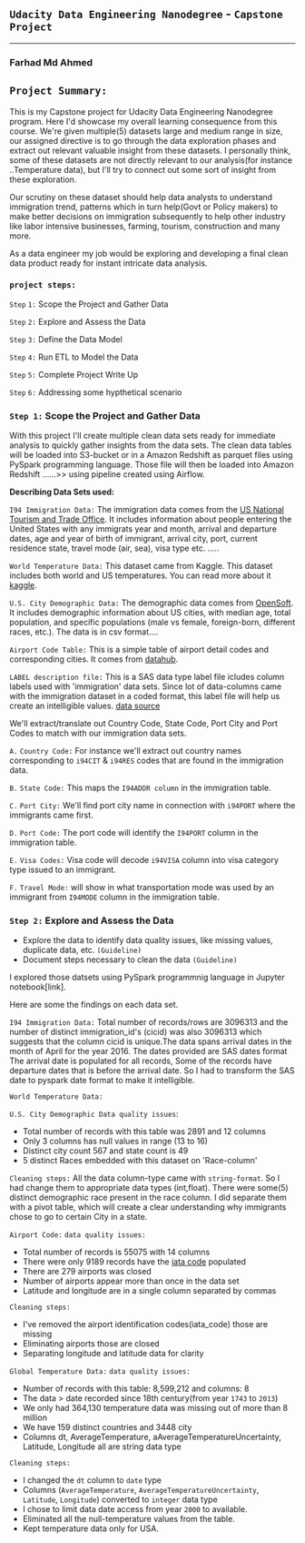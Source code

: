 ## `Udacity Data Engineering Nanodegree` - `Capstone Project`
----------------------------------------------------------
### Farhad Md Ahmed

## `Project Summary:`
This is my Capstone project for Udacity Data Engineering Nanodegree program. Here I'd showcase my overall learning consequence from this course. We're given multiple(5) datasets large and medium range in size, our assigned directive is to go through the data exploration phases and extract out relevant valuable insight from these datasets. I personally think, some of these datasets are not directly relevant to our analysis(for instance ..Temperature data), but I'll try to connect out some sort of insight from these exploration.

Our scrutiny on these dataset should help data analysts to understand immigration trend, patterns which in turn help(Govt or Policy makers) to make better decisions on immigration subsequently to help other industry like labor intensive businesses, farming, tourism, construction and many more.

As a data engineer my job would be exploring and developing a final clean data product ready for instant intricate data analysis.

### `project steps:`

`Step` `1:` Scope the Project and Gather Data

`Step` `2:` Explore and Assess the Data

`Step` `3:` Define the Data Model

`Step` `4:` Run ETL to Model the Data

`Step` `5:` Complete Project Write Up

`Step` `6:` Addressing some hypthetical scenario 


### `Step 1:` Scope the Project and Gather Data
With this project I'll create multiple clean data sets ready for immediate analysis to quickly gather insights from the data sets.
The clean data tables will be loaded into S3-bucket or in a Amazon Redshift  as parquet files using PySpark programming language. Those file will then be loaded into Amazon Redshift ......>> using pipeline created using Airflow.

**Describing Data Sets used:**

`I94 Immigration Data:`
The immigration data comes from the [US National Tourism and Trade Office](https://www.trade.gov/national-travel-and-tourism-office). It includes information about people entering the United States with any immigrats year and month, arrival and departure dates, age and year of birth of immigrant, arrival city, port, current residence state, travel mode (air, sea), visa type etc. .....

`World Temperature Data:`
This dataset came from Kaggle. This dataset includes both world and US temperatures. You can read more about it [kaggle](https://www.kaggle.com/datasets/berkeleyearth/climate-change-earth-surface-temperature-data).

`U.S. City Demographic Data:`
The demographic data comes from [OpenSoft](https://public.opendatasoft.com/explore/dataset/us-cities-demographics/export/). It includes demographic information about US cities, with median age, total population, and specific populations (male vs female, foreign-born, different races, etc.). The data is in csv format....

`Airport Code Table:`
This is a simple table of airport detail codes and corresponding cities. It comes from [datahub](https://datahub.io/core/airport-codes#data).

`LABEL description file:`
This is a SAS data type label file icludes column labels used with 'immigration' data sets. Since lot of data-columns came with the immigration dataset in a coded format, this label file will help us create an intelligible values. [data source]()

We'll extract/translate out Country Code, State Code, Port City and Port Codes to match with our immigration data sets.

`A.` `Country Code:` For instance we'll extract out country names corresponding to `i94CIT` &  `i94RES` codes that are found in the immigration data. 

`B.` `State Code:` This maps the `I94ADDR column` in the immigration table.

`C.` `Port City:` We'll find port city name in connection with `i94PORT` where the immigrants came first.

`D.` `Port Code:` The port code will identify the `I94PORT` column in the immigration table. 

`E.` `Visa Codes:` Visa code will decode `i94VISA` column into visa category type issued to an immigrant.

`F.` `Travel Mode:` will show in what transportation mode was used by an immigrant from `I94MODE` column in the immigration table.


### `Step 2:`  Explore and Assess the Data
 + Explore the data to identify data quality issues, like missing values, duplicate data, etc. `(Guideline)`
 + Document steps necessary to clean the data `(Guideline)`

I explored those datsets using PySpark programmnig language in Jupyter notebook[link].

Here are some the findings on each data set.

`I94 Immigration Data:`
Total number of records/rows are 3096313 and the number of distinct immigration_id's (cicid) was also 3096313 which suggests that the column cicid is unique.The data spans arrival dates in the month of April for the year 2016. The dates provided are SAS dates format
The arrival date is populated for all records, Some of the records have departure dates that is before the arrival date. So I had to transform the SAS date to pyspark date format to make it intelligible.




`World Temperature Data:`





`U.S. City Demographic Data quality issues`: 
+ Total number of records with this table was 2891 and 12 columns
+ Only 3 columns has null values in range (13 to 16)
+ Distinct city count 567 and state count is 49
+ 5 distinct Races embedded with this dataset on 'Race-column'

`Cleaning steps:` All the data column-type came with `string-format`. So I had change them to appropriate data types (int,float). There were some(5) distinct demographic race present in the race column. I did separate them with a pivot table, which will create a clear understanding why immigrants chose to go to certain City in a state.


`Airport Code:` `data quality issues:`
+ Total number of records is 55075 with 14 columns 
+ There were only 9189 records have the [iata code](https://airportcodes.io/en/iata-codes/#:~:text=What%20are%20IATA%20codes%3F%20An%20IATA%20code%2C%20consisting,Airport%20has%20the%20%22LHR%22%20as%20the%20IATA%20code.?msclkid=513518aabaac11ec81151a8894006df3) populated
+ There are 279 airports was closed
+ Number of airports appear more than once in the data set
+ Latitude and longitude are in a single column separated by commas

`Cleaning steps:`
+ I've removed the airport identification codes(iata_code) those are missing
+ Eliminating airports those are closed
+ Separating longitude and latitude data for clarity

`Global Temperature Data:` `data quality issues:`
+ Number of records with this table: 8,599,212 and columns: 8
+ The data > date recorded since 18th century(from year `1743` to `2013`)
+ We only had 364,130 temperature data was missing out of more than 8 million
+ We have 159 distinct countries and 3448 city
+ Columns dt, AverageTemperature, aAverageTemperatureUncertainty, Latitude, Longitude all are string data type

`Cleaning steps:`
+ I changed the `dt` column to `date` type
+ Columns (`AverageTemperature`, `AverageTemperatureUncertainty`, `Latitude`, `Longitude`) converted to `integer` data type
+ I chose to limit data date access from year `2000` to available.
+ Eliminated all the null-temperature values from the table.
+ Kept temperature data only for USA.


